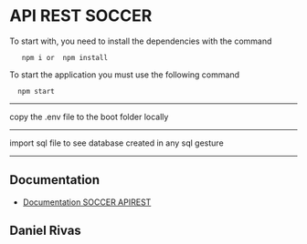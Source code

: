 <h1>API REST SOCCER</h1>

<p>To start with, you need to install the dependencies with the command</p>

``` 
   npm i or  npm install
 ```

 <p>To start the application you must use the following command</p>

 ``` 
   npm start
 ```

----

<p>copy the .env file to the boot folder locally</p>

----

<p>import sql file to see database created in any sql gesture</p>

---

<h2>Documentation</h2>

- [Documentation SOCCER APIREST](https://apirestsoccer.herokuapp.com/api/soccer/)

## Daniel Rivas